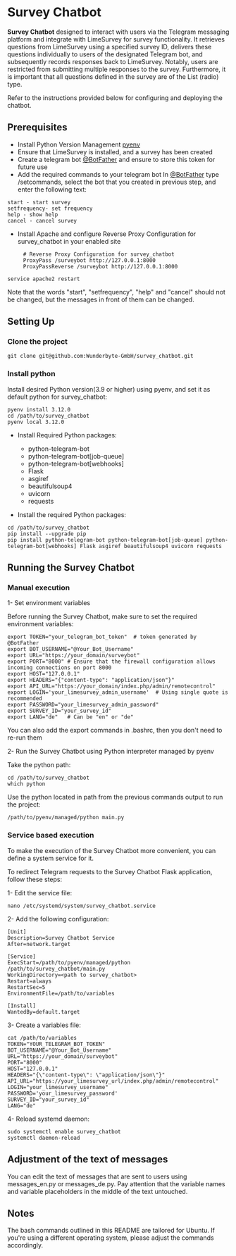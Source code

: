 # Survey Chatbot

**Survey Chatbot** designed to interact with users via the Telegram messaging platform and integrate with LimeSurvey for survey functionality. 
It retrieves questions from LimeSurvey using a specified survey ID, delivers these questions individually to users of the designated Telegram bot, and subsequently records responses back to LimeSurvey. Notably, users are restricted from submitting multiple responses to the survey. Furthermore, it is important that all questions defined in the survey are of the List (radio) type.

Refer to the instructions provided below for configuring and deploying the chatbot.
## Prerequisites

- Install Python Version Management [pyenv](https://github.com/pyenv/pyenv)
- Ensure that LimeSurvey is installed, and a survey has been created
- Create a telegram bot [@BotFather](https://telegram.me/BotFather) and ensure to store this token for future use
- Add the required commands to your telegram bot
In [@BotFather](https://telegram.me/BotFather) type /setcommands, select the bot that you created in previous step, and enter the following text:
```
start - start survey
setfrequency- set frequency
help - show help
cancel - cancel survey
```
- Install Apache and configure Reverse Proxy Configuration for survey_chatbot in your enabled site
```
     # Reverse Proxy Configuration for survey_chatbot
     ProxyPass /surveybot http://127.0.0.1:8000
     ProxyPassReverse /surveybot http://127.0.0.1:8000
```
```
service apache2 restart
```

Note that the words "start", "setfrequency", "help" and "cancel" should not be changed, but the messages in front of them can be changed.

## Setting Up

### Clone the project
```
git clone git@github.com:Wunderbyte-GmbH/survey_chatbot.git
```
### Install python
Install desired Python version(3.9 or higher) using pyenv, and set it as default python for survey_chatbot:
```
pyenv install 3.12.0
cd /path/to/survey_chatbot
pyenv local 3.12.0
```

- Install Required Python packages:
  - python-telegram-bot
  - python-telegram-bot[job-queue]
  - python-telegram-bot[webhooks]
  - Flask
  - asgiref
  - beautifulsoup4
  - uvicorn
  - requests

- Install the required Python packages:
```
cd /path/to/survey_chatbot
pip install --upgrade pip
pip install python-telegram-bot python-telegram-bot[job-queue] python-telegram-bot[webhooks] Flask asgiref beautifulsoup4 uvicorn requests
```

## Running the Survey Chatbot
### Manual execution
1- Set environment variables

Before running the Survey Chatbot, make sure to set the required environment variables:
```
export TOKEN="your_telegram_bot_token"  # token generated by @BotFather
export BOT_USERNAME="@Your_Bot_Username"
export URL="https://your_domain/surveybot"
export PORT="8000" # Ensure that the firewall configuration allows incoming connections on port 8000
export HOST="127.0.0.1"
export HEADERS="{"content-type": "application/json"}"
export API_URL="https://your_domain/index.php/admin/remotecontrol"
export LOGIN='your_limesurvey_admin_username'  # Using single quote is recommended
export PASSWORD="your_limesurvey_admin_password"
export SURVEY_ID="your_survey_id"
export LANG="de"   # Can be "en" or "de"
```
You can also add the export commands in .bashrc, then you don't need to re-run them 

2- Run the Survey Chatbot using Python interpreter managed by pyenv

Take the python path:
```
cd /path/to/survey_chatbot
which python
```
Use the python located in path from the previous commands output to run the project:
```
/path/to/pyenv/managed/python main.py
```
### Service based execution
To make the execution of the Survey Chatbot more convenient, you can define a system service for it. 

To redirect Telegram requests to the Survey Chatbot Flask application, follow these steps:

1- Edit the service file:
```
nano /etc/systemd/system/survey_chatbot.service
```

2- Add the following configuration:
```
[Unit]
Description=Survey Chatbot Service
After=network.target

[Service]
ExecStart=/path/to/pyenv/managed/python /path/to/survey_chatbot/main.py
WorkingDirectory=<path to survey_chatbot>
Restart=always
RestartSec=5
EnvironmentFile=/path/to/variables

[Install]
WantedBy=default.target
```
3- Create a variables file:
```
cat /path/to/variables
TOKEN="YOUR_TELEGRAM_BOT_TOKEN"
BOT_USERNAME="@Your_Bot_Username"
URL="https://your_domain/surveybot"
PORT="8000"
HOST="127.0.0.1"
HEADERS="{\"content-type\": \"application/json\"}"
API_URL="https://your_limesurvey_url/index.php/admin/remotecontrol"
LOGIN="your_limesurvey_username"
PASSWORD='your_limesurvey_password'
SURVEY_ID="your_survey_id"
LANG="de"
```

4- Reload systemd daemon:
```
sudo systemctl enable survey_chatbot
systemctl daemon-reload
```

## Adjustment of the text of messages
You can edit the text of messages that are sent to users using messages_en.py or messages_de.py.
Pay attention that the variable names and variable placeholders in the middle of the text untouched.

## Notes
The bash commands outlined in this README are tailored for Ubuntu. If you're using a different operating system, please adjust the commands accordingly. 
